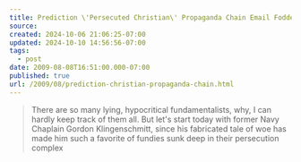 ```yaml
---
title: Prediction \'Persecuted Christian\' Propaganda Chain Email Fodder
source: 
created: 2024-10-06 21:06:25-07:00
updated: 2024-10-10 14:56:56-07:00
tags:
  - post
date: 2009-08-08T16:51:00.000-07:00
published: true
url: /2009/08/prediction-christian-propaganda-chain.html
---
```



[](https://crooksandliars.com/)

> There are so many lying, hypocritical fundamentalists, why, I can hardly keep track of them all. But let's start today with former Navy Chaplain Gordon Klingenschmitt, since his fabricated tale of woe has made him such a favorite of fundies sunk deep in their persecution complex

  

  
  

<!-- ![](https://img.zemanta.com/pixy.gif?x-id=ec97e172-309f-8e0e-9b63-b937ff0a5dd3) -->
